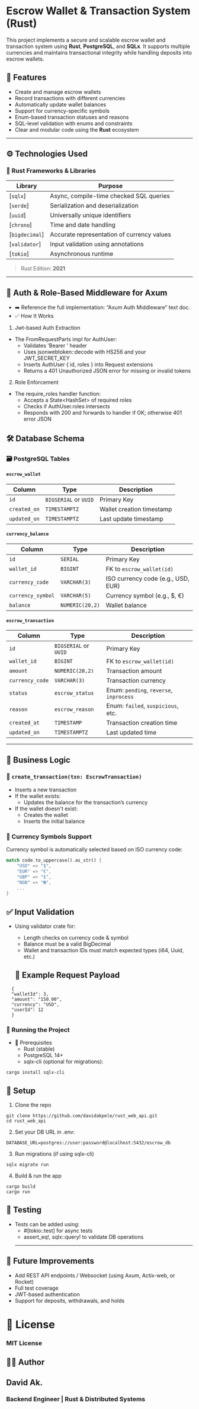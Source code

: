 # Escrow Wallet & Transaction System (Rust)

This project implements a secure and scalable escrow wallet and transaction system using **Rust**, **PostgreSQL**, and **SQLx**. It supports multiple currencies and maintains transactional integrity while handling deposits into escrow wallets.

## 📌 Features

- Create and manage escrow wallets
- Record transactions with different currencies
- Automatically update wallet balances
- Support for currency-specific symbols
- Enum-based transaction statuses and reasons
- SQL-level validation with enums and constraints
- Clear and modular code using the **Rust** ecosystem

---

## ⚙️ Technologies Used

### 🦀 Rust Frameworks & Libraries

| Library         | Purpose                                         |
|----------------|-------------------------------------------------|
| [`sqlx`]        | Async, compile-time checked SQL queries         |
| [`serde`]       | Serialization and deserialization               |
| [`uuid`]        | Universally unique identifiers                  |
| [`chrono`]      | Time and date handling                          |
| [`bigdecimal`]  | Accurate representation of currency values      |
| [`validator`]   | Input validation using annotations              |
| [`tokio`]       | Asynchronous runtime                            |

> Rust Edition: **2021**

---
## 🔐 Auth & Role-Based Middleware for Axum
- ➡️ Reference the full implementation: “Axum Auth Middleware” text doc.
- ✅ How It Works
1. Jwt-based Auth Extraction
- The FromRequestParts impl for AuthUser:
  - Validates 'Bearer <token>' header
  - Uses jsonwebtoken::decode with HS256 and your JWT_SECRET_KEY
  - Inserts AuthUser { id, roles } into Request extensions
  - Returns a 401 Unauthorized JSON error for missing or invalid tokens

2. Role Enforcement
- The require_roles handler function:
  - Accepts a State<HashSet<String>> of required roles
  - Checks if AuthUser.roles intersects
  - Responds with 200 and forwards to handler if OK; otherwise 401 error JSON

## 🛠️ Database Schema

### 🗃 PostgreSQL Tables

#### `escrow_wallet`

| Column       | Type                  | Description                         |
|--------------|------------------------|-------------------------------------|
| `id`         | `BIGSERIAL` or `UUID`  | Primary Key                         |
| `created_on` | `TIMESTAMPTZ`          | Wallet creation timestamp           |
| `updated_on` | `TIMESTAMPTZ`          | Last update timestamp               |

#### `currency_balance`

| Column          | Type           | Description                         |
|------------------|----------------|-------------------------------------|
| `id`             | `SERIAL`       | Primary Key                         |
| `wallet_id`      | `BIGINT`       | FK to `escrow_wallet(id)`          |
| `currency_code`  | `VARCHAR(3)`   | ISO currency code (e.g., USD, EUR) |
| `currency_symbol`| `VARCHAR(5)`   | Currency symbol (e.g., $, €)       |
| `balance`        | `NUMERIC(20,2)`| Wallet balance                      |

#### `escrow_transaction`

| Column         | Type             | Description                         |
|----------------|------------------|-------------------------------------|
| `id`           | `BIGSERIAL` or `UUID` | Primary Key                    |
| `wallet_id`    | `BIGINT`         | FK to `escrow_wallet(id)`           |
| `amount`       | `NUMERIC(20,2)`  | Transaction amount                  |
| `currency_code`| `VARCHAR(3)`     | Transaction currency                |
| `status`       | `escrow_status`  | Enum: `pending`, `reverse`, `inprocess` |
| `reason`       | `escrow_reason`  | Enum: `failed`, `suspicious`, etc.  |
| `created_at`   | `TIMESTAMP`      | Transaction creation time           |
| `updated_on`   | `TIMESTAMPTZ`    | Last updated time                   |

---

## 💼 Business Logic

### 💸 `create_transaction(txn: EscrowTransaction)`

- Inserts a new transaction
- If the wallet exists:
  - Updates the balance for the transaction’s currency
- If the wallet doesn't exist:
  - Creates the wallet
  - Inserts the initial balance

### 💱 Currency Symbols Support

Currency symbol is automatically selected based on ISO currency code:

```rust
match code.to_uppercase().as_str() {
    "USD" => "$",
    "EUR" => "€",
    "GBP" => "£",
    "NGN" => "₦",
    ...
}
```

## ✅ Input Validation
- Using validator crate for:
  - Length checks on currency code & symbol
  - Balance must be a valid BigDecimal
  - Wallet and transaction IDs must match expected types (i64, Uuid, etc.)

  ## 🧪 Example Request Payload
```
  {
  "walletId": 3,
  "amount": "150.00",
  "currency": "USD",
  "userId": 12
  }
```
### 🚀 Running the Project
- 🧱 Prerequisites
   - Rust (stable)
   - PostgreSQL 14+
   - sqlx-cli (optional for migrations):

```
cargo install sqlx-cli
```

## 🔧 Setup
1. Clone the repo
```
git clone https://github.com/davidakpele/rust_web_api.git
cd rust_web_api
```
2. Set your DB URL in .env:
```
DATABASE_URL=postgres://user:password@localhost:5432/escrow_db
```
3. Run migrations (if using sqlx-cli)
```
sqlx migrate run
```
4. Build & run the app
```
cargo build
cargo run
```
## 🧪 Testing
- Tests can be added using:
   - #[tokio::test] for async tests
   - assert_eq!, sqlx::query! to validate DB operations
  <hr/>
## 📌 Future Improvements
- Add REST API endpoints / Websocket (using Axum, Actix-web, or Rocket)
- Full test coverage
- JWT-based authentication
- Support for deposits, withdrawals, and holds


# 📄 License
### MIT License

## 👨‍💻 Author
## David Ak.
### Backend Engineer | Rust & Distributed Systems


